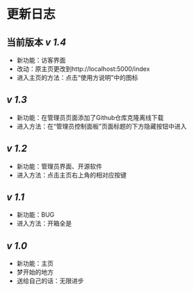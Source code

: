 # 更新日志

## 当前版本  ***v 1.4***

 - 新功能：访客界面
 - 改动：原主页更改到http://localhost:5000/index
 - 进入主页的方法：点击“使用方说明”中的图标
 
## ***v 1.3***
 - 新功能：在管理员页面添加了Github仓库克隆离线下载
 - 进入方法：在“管理员控制面板”页面标题的下方隐藏按钮中进入
 
## ***v 1.2***
 - 新功能：管理员界面、开源软件
 - 进入方法：点击主页右上角的相对应按键
 
## ***v 1.1***
 - 新功能：BUG
 - 进入方法：开箱全是
 
## ***v 1.0***
 - 新功能：主页
 - 梦开始的地方
 - 送给自己的话：无限进步

